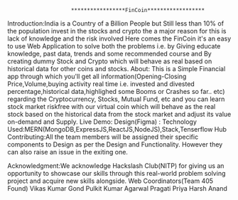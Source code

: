                         *****************FinCoin******************
   Introduction:India is a Country of a Billion People but Still less than
	        10% of the population invest in the stocks and crypto the
	        a major reason for this is lack of knowledge and the risk involved
                Here comes the FinCoin it's an easy to use Web Application 
                to solve both the problems i.e. by Giving educate knowledge, past
	        data, trends and some recommended course and By creating 
                dummy Stock and Crypto which will behave as real based on historical
                data for other coins and stocks.
         About: This is a Simple Financial app through which you'll get
                all information(Opening-Closing Price,Volume,buying activity real time
                i.e. invested and divested percentage,historical data,highlighed some 
                Booms or Crashes so far.. etc) regarding the Cryptocurrency, Stocks, Mutual Fund, etc
                and you can learn stock market riskfree with our virtual coin 
                which will behave as the real stock based on the historical data from 
                the stock market and adjust its value on-demand and Supply.
		Live Demo: 
		Design(Figma) : 
Technology Used:MERN(MongoDB,ExpressJS,ReactJS,NodeJS),Stack,Tenserflow Hub
   Contributing:All the team members will be assigned their specific components to 
                Design as per the Design and Functionality. However they 
                can also raise an issue in the exiting one.

 Acknowledgment:We acknowledge Hackslash Club(NITP) for giving us an opportunity 
                to showcase our skills through this real-world problem solving 
                project and acquire new skills alongside.
					Web Coordinators(Team 405 Found)
     					Vikas Kumar Gond
				    	Pulkit Kumar Agarwal
					    Pragati Priya
					    Harsh Anand
